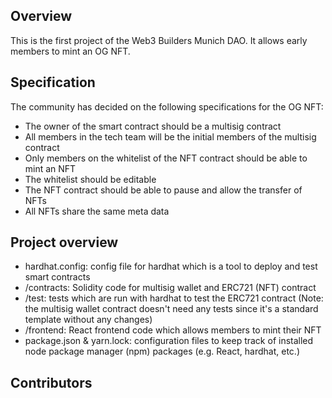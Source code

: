 ## Overview
This is the first project of the Web3 Builders Munich DAO. It allows early members to mint an OG NFT.

## Specification
The community has decided on the following specifications for the OG NFT:
- The owner of the smart contract should be a multisig contract
- All members in the tech team will be the initial members of the multisig contract
- Only members on the whitelist of the NFT contract should be able to mint an NFT
- The whitelist should be editable
- The NFT contract should be able to pause and allow the transfer of NFTs
- All NFTs share the same meta data

## Project overview
- hardhat.config: config file for hardhat which is a tool to deploy and test smart contracts
- /contracts: Solidity code for multisig wallet and ERC721 (NFT) contract
- /test: tests which are run with hardhat to test the ERC721 contract (Note: the multisig wallet contract doesn't need any tests since it's a standard template without any changes)
- /frontend: React frontend code which allows members to mint their NFT
- package.json & yarn.lock: configuration files to keep track of installed node package manager (npm) packages (e.g. React, hardhat, etc.)

## Contributors
